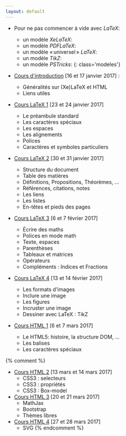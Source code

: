 ```yaml
---
layout: default
---
```


- Pour ne pas commencer à vide avec _LaTeX_:
  + un modèle _XeLaTeX_: [ ](exemple://ModeleXeLaTeX.tex)
  + un modèle _PDFLaTeX_: [ ](exemple://ModelePDFLaTeX.tex)
  + un modèle « universel » _LaTeX_: [ ](exemple://ModeleToutLaTeX.tex)
  + un modèle _TikZ_: [ ](exemple://ModeleTikZ.tex)
  + un modèle _PSTricks_: [ ](exemple://ModelePSTricks.tex)
{: class='modeles'}


- [Cours d'introduction](cours_intro.html) [16 et 17 janvier 2017] :
  +   Généralités sur (Xe)LaTeX et HTML
  +   Liens utiles
- [Cours LaTeX 1](cours_latex1.html) [23 et 24 janvier 2017]
  +   Le préambule standard
  +   Les caractères spéciaux
  +   Les espaces
  +   Les alignements
  +   Polices
  +   Caractères et symboles particuliers
- [Cours LaTeX 2](cours_latex2.html) [30 et 31 janvier 2017]
  +   Structure du document
  +   Table des matières
  +   Définitions, Propositions, Théorèmes, ...
  +   Références, citations, notes
  +   Les liens
  +   Les listes
  +   En-têtes et pieds des pages
- [Cours LaTeX 3](cours_latex3.html) [6 et 7 février 2017]
  +   Écrire des maths
  +   Polices en mode math
  +   Texte, espaces
  +   Parenthèses
  +   Tableaux et matrices
  +   Opérateurs
  +   Compléments : Indices et Fractions
- [Cours LaTeX 4](cours_latex4.html) [13 et 14 février 2017]
  +   Les formats d'images
  +   Inclure une image
  +   Les figures
  +   Incruster une image
  +   Dessiner avec LaTeX : TikZ
- [Cours HTML 1](cours_html1.html) [6 et 7 mars 2017]
  +   Le HTML5: histoire, la structure DOM, ...
  +   Les balises
  +   Les caractères spéciaux

{% comment %}
- [Cours HTML 2](cours_html2.html) [13 mars et 14 mars 2017]
  +   CSS3 : selecteurs
  +   CSS3 : propriétés
  +   CSS3 : Box-model
- [Cours HTML 3](cours_html3.html) [20 et 21 mars 2017]
  +   MathJax
  +   Bootstrap
  +   Thèmes libres
- [Cours HTML 4](cours_html4.html) [27 et 28 mars 2017]
  +   SVG
{% endcomment %}
